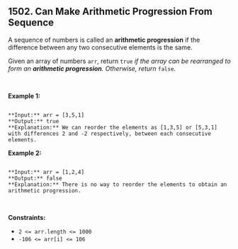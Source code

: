 ## 1502. Can Make Arithmetic Progression From Sequence


A sequence of numbers is called an **arithmetic progression** if the difference between any two consecutive elements is the same.


Given an array of numbers `arr`, return `true` *if the array can be rearranged to form an **arithmetic progression**. Otherwise, return* `false`.


 


**Example 1:**



```

**Input:** arr = [3,5,1]
**Output:** true
**Explanation:** We can reorder the elements as [1,3,5] or [5,3,1] with differences 2 and -2 respectively, between each consecutive elements.

```

**Example 2:**



```

**Input:** arr = [1,2,4]
**Output:** false
**Explanation:** There is no way to reorder the elements to obtain an arithmetic progression.

```

 


**Constraints:**


* `2 <= arr.length <= 1000`
* `-106 <= arr[i] <= 106`


